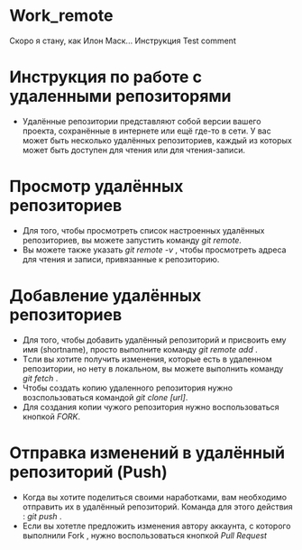 # Work_remote
Скоро я стану, как Илон Маск...
Инструкция
Test comment 
 # Инструкция по работе с удаленными репозиторями 
  + Удалённые репозитории представляют собой версии вашего проекта, сохранённые в интернете или ещё где-то в сети. У вас может быть несколько удалённых репозиториев, каждый из которых может быть доступен для чтения или для чтения-записи.
  # Просмотр удалённых репозиториев
   + Для того, чтобы просмотреть список настроенных удалённых репозиториев, вы можете запустить команду _git remote._ 
   + Вы можете также указать _git remote -v_ , чтобы просмотреть адреса для чтения и записи, привязанные к репозиторию.
   # Добавление удалённых репозиториев
   + Для того, чтобы добавить удалённый репозиторий и присвоить ему имя (shortname), просто выполните команду _git remote add <shortname> <url>_.
   + Tсли вы хотите получить изменения, которые есть  в удаленном репозитории, но нету в локальном, вы можете выполнить команду _git fetch <shortname>_.
   + Чтобы создать копию удаленного репозитория нужно возспользоваться командой _git clone [url]_.
   + Для создания копии чужого репозитория нужно воспользоваться кнопкой _FORK_.
   # Отправка изменений в удалённый репозиторий (Push)
   + Когда вы хотите поделиться своими наработками, вам необходимо отправить их в удалённый репозиторий. Команда для этого действия : _git push <remote-name> <branch-name>_.
   + Если вы хотетле предложить изменения автору аккаунта, с которого выполнили Fork , нужно воспользоваться кнопкой _Pull Request_
   